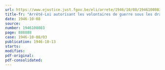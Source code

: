 ```yaml
---
url: https://www.ejustice.just.fgov.be/eli/arrete/1946/10/08/1946100803/justel
title-fr: "Arrêté-Loi autorisant les volontaires de guerre sous les drapeaux à exercer leur droit de vote aux élections communales"
date: 1946-10-08
source:
number: 1946100803
page: 888888
case: 1946-10-08/03
publication: 1946-10-13
starts:
modifies:
pdf-original:
pdf-consolidated:
---
```


